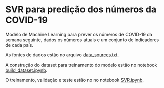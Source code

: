 # SVR para predição dos números da COVID-19

Modelo de Machine Learning para prever os números de COVID-19 da semana seguinte, dados os números atuais e um conjunto de indicadores de cada país.

As fontes de dados estão no arquivo [data_sources.txt](data_sources.txt).

A construção do dataset para treinamento do modelo estão no notebook [build_dataset.ipynb](build_dataset.ipynb).

O treinamento, validação e teste estão no no notebook [SVR.ipynb](SVR.ipynb).
